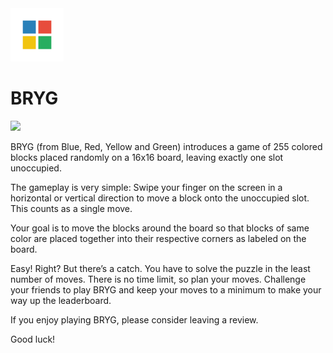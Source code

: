 <img src="Icon.png" width="85">

BRYG 
====

[![](https://linkmaker.itunes.apple.com/images/badges/en-us/badge_appstore-lrg.svg)](https://itunes.apple.com/us/app/bryg-strategy-board-game-colored/id1007459535?mt=8)

BRYG (from Blue, Red, Yellow and Green) introduces a game of 255 colored blocks placed randomly on a 16x16 board, leaving exactly one slot unoccupied.

The gameplay is very simple: Swipe your finger on the screen in a horizontal or vertical direction to move a block onto the unoccupied slot. This counts as a single move. 

Your goal is to move the blocks around the board so that blocks of same color are placed together into their respective corners as labeled on the board.

Easy! Right? But there’s a catch. You have to solve the puzzle in the least number of moves. There is no time limit, so plan your moves. Challenge your friends to play BRYG and keep your moves to a minimum to make your way up the leaderboard.

If you enjoy playing BRYG, please consider leaving a review.

Good luck!
